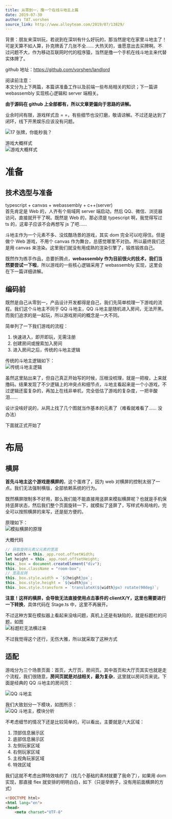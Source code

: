```yaml
---
title: 从零到一，撸一个在线斗地主上篇
date: 2019-07-30
author: TAT.vorshen
source_link: http://www.alloyteam.com/2019/07/13829/
---
```


<!-- {% raw %} - for jekyll -->

背景：朋友来深圳玩，若说到在深圳有什么好玩的，那当然是宅在家里斗地主了！可是天算不如人算，扑克牌丢了几张不全…… 大热天的，谁愿意出去买牌啊。不过问题不大，作为移动互联网时代的程序猿，当然是撸一个手机在线斗地主来代替实体牌了。

github 地址：<https://github.com/vorshen/landlord>

阅读前注意：  
本文分为上下两篇，本篇讲准备工作以及前端一些布局相关的知识；下一篇讲 webassembly 实现核心逻辑和 server 端相关。

**由于源码在 github 上全部都有，所以文章更偏向于思路的讲解。**

业余时间有限，游戏样式丑 = =，有些细节也没打磨，敬请谅解。不过还是达到了闭环，线下开黑娱乐应该没有问题。

![17 张牌，你能秒我？](https://raw.githubusercontent.com/vorshen/landlord/master/blog/img/1.png)

游戏大概样式  
![游戏大概样式](https://raw.githubusercontent.com/vorshen/landlord/master/blog/img/1.2.png)

# 准备

## 技术选型与准备

typescript + canvas + webassembly + c++(server)  
首先肯定是 Web 的，人齐有个局域网 server 端启动，然后 QQ、微信、浏览器访问，直接就开干了啊。既然是 Web 的，那必须是 typescript 啊，我觉得写过 ts 的，这辈子应该不会再想写 js 了吧……

斗地主作为一个元素不多、没炫酷场景的游戏，其实 dom 完全可以吃得住。但是做个 Web 游戏，不用个 canvas 作为舞台，总感觉哪里不对劲。所以最终我们还是用 canvas 来渲染。这里我们就没有用成熟的渲染引擎了，锻炼锻炼自己。

既然作为练手作品，总要折腾点，**webassembly 作为目前很火的技术，我们当然要尝试一下啦**，所以游戏的一些核心逻辑采用了 webassembly 实现，这里会在下一篇详细讲解。

## 编码前

既然是自己从零到一，产品设计开发都得是自己，我们先简单梳理一下游戏的流程。我们这个斗地主不同于 QQ 斗地主，QQ 斗地主是随机进入房间，无法开黑。而我们追求的是一起玩，所以游戏房间的概念是一大不同。

简单列了一下我们游戏的流程：

1.  快速进入，即开即玩，无需注册
2.  创建房间或搜索加入房间
3.  进入房间之后，传统的斗地主逻辑

传统的斗地主逻辑如下：  
![传统斗地主逻辑](https://raw.githubusercontent.com/vorshen/landlord/master/blog/img/2.png)

虽然这里贴出来了，但自己真正开始写的时候，压根没梳理，就是一把梭，上来就撸码。结果发现了不少逻辑上的冲突点和细节点，斗地主看起来是一个小游戏，不过逻辑还蛮复杂的，再加上在线非单机，完全低估了游戏的复杂度，一把辛酸泪……

设计没啥好说的，从网上找了几个图就当作基本的元素了（难看就难看了…… 没办法）

下面就正式开始了

# 布局

## 横屏

**首先斗地主这个游戏是横屏的**，这个蛋疼了，因为 web 对横屏的控制太弱了一点。我们无法强制横版，全部依赖系统的行为。

既然横屏限制多不好用，那么我们能不能直接用竖屏来模拟横屏呢？也就是手机保持竖屏状态，然后我们整个页面旋转一下，就模拟了竖屏了，写样式布局啥的，完全可以按照横屏的来写，还是挺方便的。

原理如下：  
![模拟横屏的原理](https://raw.githubusercontent.com/vorshen/landlord/master/blog/img/3.png)

大概代码

```javascript
// 获取旋转元素父元素的宽高
let width = this._app.root.offsetWidth;
let height = this._app.root.offsetHeight;
this._box = document.createElement("div");
this._box.className = "room-box";
// 宽高反转
this._box.style.width = `${height}px`;
this._box.style.height = `${width}px`;
this._box.style.transform = `translateX(${width}px) rotate(90deg)`;
```

**注意！这样的横屏，会导致无法直接使用点击事件的 clientX/Y，这里也需要进行一下转换**，具体代码在 Stage.ts 中，这里不再展开。

不过这种方案在模拟器上看起来没啥问题，真机上还是有缺陷的，就是标题栏的问题，如图  
![标题栏无法横过来](https://raw.githubusercontent.com/vorshen/landlord/master/blog/img/4.png)

不过我觉得这个还行，无伤大雅，所以就采取了这种方式

## 适配

游戏分为三个场景页面：首页，大厅页，房间页。其中首页和大厅页其实也就是走个流程，我们很随意，**房间页就是对战相关，最为复杂**，这里就以房间页来说。下面是经典的 QQ 斗地主的房间页：

![QQ 斗地主](https://raw.githubusercontent.com/vorshen/landlord/master/blog/img/5.png)

我们大致划分一下模块，如图所示：  
![QQ 斗地主，模块分析](https://raw.githubusercontent.com/vorshen/landlord/master/blog/img/6.png)

不考虑细节的情况下还是比较简单的，可以看出，主要就是六大区域：

1.  顶部信息展示区
2.  底部信息展示区
3.  左侧玩家区域
4.  右侧玩家区域
5.  主视角玩家区域
6.  特效区域

我们这就不考虑出牌特效啥的了（找几个基础的素材就要了我命了），如果用 dom 实现，那直接 flex 就安排的明明白白，如下（只是举例子，没有用前面横屏的方式）

```html
<!DOCTYPE html>
<html lang="en">
<head>
    <meta charset="UTF-8"
```


<!-- {% endraw %} - for jekyll -->